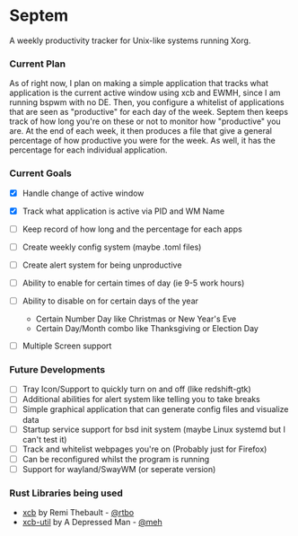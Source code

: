 # Septem
A weekly productivity tracker for Unix-like systems running Xorg.

### Current Plan
As of right now, I plan on making a simple application that tracks what application
is the current active window using xcb and EWMH, since I am running bspwm with no DE.
Then, you configure a whitelist of applications that are seen as "productive" for each day of the week.
Septem then keeps track of how long you're on these or not to monitor how "productive" you are.
At the end of each week, it then produces a file that give a general percentage of how productive
you were for the week. As well, it has the percentage for each individual application.

### Current Goals
- [x] Handle change of active window
- [x] Track what application is active via PID and WM Name
- [ ] Keep record of how long and the percentage for each apps 
- [ ] Create weekly config system (maybe .toml files)
- [ ] Create alert system for being unproductive
- [ ] Ability to enable for certain times of day (ie 9-5 work hours)
- [ ] Ability to disable on for certain days of the year 
  - Certain Number Day like Christmas or New Year's Eve
  - Certain Day/Month combo like Thanksgiving or Election Day
- [ ] Multiple Screen support


### Future Developments
- [ ] Tray Icon/Support to quickly turn on and off (like redshift-gtk)
- [ ] Additional abilities for alert system like telling you to take breaks 
- [ ] Simple graphical application that can generate config files and visualize data
- [ ] Startup service support for bsd init system (maybe Linux systemd but I can't test it)
- [ ] Track and whitelist webpages you're on (Probably just for Firefox)
- [ ] Can be reconfigured whilst the program is running
- [ ] Support for wayland/SwayWM (or seperate version) 

### Rust Libraries being used
- [xcb](https://github.com/rtbo/rust-xcb) by Remi Thebault - [@rtbo](https://github.com/rtbo)
- [xcb-util](https://github.com/meh/rust-xcb-util) by A Depressed Man - [@meh](https://github.com/meh)
